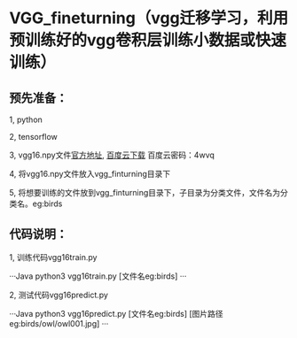 VGG_fineturning（vgg迁移学习，利用预训练好的vgg卷积层训练小数据或快速训练）
=====================================================================

预先准备：
----------

1, python

2, tensorflow

3, vgg16.npy文件[官方地址](https://mega.nz/#!YU1FWJrA!O1ywiCS2IiOlUCtCpI6HTJOMrneN-Qdv3ywQP5poecM), [百度云下载](https://pan.baidu.com/s/1eUlM3ia) 百度云密码：4wvq

4, 将vgg16.npy文件放入vgg_finturning目录下

5, 将想要训练的文件放到vgg_finturning目录下，子目录为分类文件，文件名为分类名。eg:birds

代码说明：
-----------

1, 训练代码vgg16train.py

···Java
python3 vgg16train.py [文件名eg:birds]
···

2, 测试代码vgg16predict.py

···Java
python3 vgg16predict.py [文件名eg:birds] [图片路径eg:birds/owl/owl001.jpg]
···
